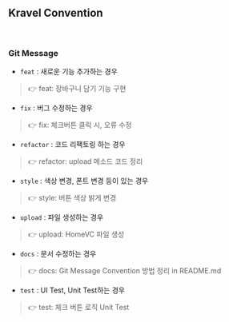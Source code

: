 ## Kravel Convention

<br>

### Git Message

* `feat` : 새로운 기능 추가하는 경우

> 👉 feat: 장바구니 담기 기능 구현

* `fix` : 버그 수정하는 경우

> 👉 fix: 체크버튼 클릭 시, 오류 수정

* `refactor` : 코드 리팩토링 하는 경우

> 👉 refactor: upload 메소드 코드 정리

* `style` : 색상 변경, 폰트 변경 등이 있는 경우

> 👉 style: 버튼 색상 밝게 변경

* `upload` : 파일 생성하는 경우

> 👉 upload: HomeVC 파일 생성

* `docs` : 문서 수정하는 경우

> 👉 docs: Git Message Convention 방법 정리 in README.md

* `test` : UI Test, Unit Test하는 경우

> 👉 test: 체크 버튼 로직 Unit Test

<br>





